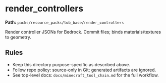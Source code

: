 # render_controllers

**Path:** `packs/resource_packs/lob_base/render_controllers`

Render controller JSONs for Bedrock. Commit files; binds materials/textures to geometry.

## Rules
- Keep this directory purpose-specific as described above.
- Follow repo policy: source-only in Git; generated artifacts are ignored.
- See top-level docs: `docs/minecraft_tool_chain.md` for the full workflow.
